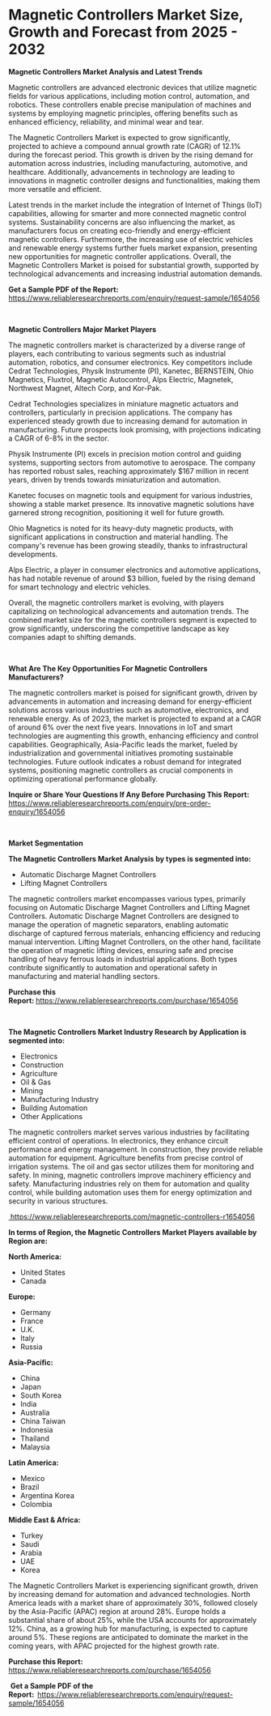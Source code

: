 <p><h1>Magnetic Controllers Market Size, Growth and Forecast from 2025 - 2032</h1></p><p><strong>Magnetic Controllers Market Analysis and Latest Trends</strong></p>
<p><p>Magnetic controllers are advanced electronic devices that utilize magnetic fields for various applications, including motion control, automation, and robotics. These controllers enable precise manipulation of machines and systems by employing magnetic principles, offering benefits such as enhanced efficiency, reliability, and minimal wear and tear.</p><p>The Magnetic Controllers Market is expected to grow significantly, projected to achieve a compound annual growth rate (CAGR) of 12.1% during the forecast period. This growth is driven by the rising demand for automation across industries, including manufacturing, automotive, and healthcare. Additionally, advancements in technology are leading to innovations in magnetic controller designs and functionalities, making them more versatile and efficient.</p><p>Latest trends in the market include the integration of Internet of Things (IoT) capabilities, allowing for smarter and more connected magnetic control systems. Sustainability concerns are also influencing the market, as manufacturers focus on creating eco-friendly and energy-efficient magnetic controllers. Furthermore, the increasing use of electric vehicles and renewable energy systems further fuels market expansion, presenting new opportunities for magnetic controller applications. Overall, the Magnetic Controllers Market is poised for substantial growth, supported by technological advancements and increasing industrial automation demands.</p></p>
<p><strong>Get a Sample PDF of the Report:&nbsp;</strong> <a href="https://www.reliableresearchreports.com/enquiry/request-sample/1654056?utm_campaign=9&utm_medium=2&utm_source=Github&utm_content=ia&utm_term=18042025&utm_id=magnetic-controllers">https://www.reliableresearchreports.com/enquiry/request-sample/1654056</a></p>
<p>&nbsp;</p>
<p><strong>Magnetic Controllers Major Market Players</strong></p>
<p><p>The magnetic controllers market is characterized by a diverse range of players, each contributing to various segments such as industrial automation, robotics, and consumer electronics. Key competitors include Cedrat Technologies, Physik Instrumente (PI), Kanetec, BERNSTEIN, Ohio Magnetics, Fluxtrol, Magnetic Autocontrol, Alps Electric, Magnetek, Northwest Magnet, Altech Corp, and Kor-Pak.</p><p>Cedrat Technologies specializes in miniature magnetic actuators and controllers, particularly in precision applications. The company has experienced steady growth due to increasing demand for automation in manufacturing. Future prospects look promising, with projections indicating a CAGR of 6-8% in the sector.</p><p>Physik Instrumente (PI) excels in precision motion control and guiding systems, supporting sectors from automotive to aerospace. The company has reported robust sales, reaching approximately $167 million in recent years, driven by trends towards miniaturization and automation.</p><p>Kanetec focuses on magnetic tools and equipment for various industries, showing a stable market presence. Its innovative magnetic solutions have garnered strong recognition, positioning it well for future growth.</p><p>Ohio Magnetics is noted for its heavy-duty magnetic products, with significant applications in construction and material handling. The company's revenue has been growing steadily, thanks to infrastructural developments.</p><p>Alps Electric, a player in consumer electronics and automotive applications, has had notable revenue of around $3 billion, fueled by the rising demand for smart technology and electric vehicles.</p><p>Overall, the magnetic controllers market is evolving, with players capitalizing on technological advancements and automation trends. The combined market size for the magnetic controllers segment is expected to grow significantly, underscoring the competitive landscape as key companies adapt to shifting demands.</p></p>
<p>&nbsp;</p>
<p><strong>What Are The Key Opportunities For Magnetic Controllers Manufacturers?</strong></p>
<p><p>The magnetic controllers market is poised for significant growth, driven by advancements in automation and increasing demand for energy-efficient solutions across various industries such as automotive, electronics, and renewable energy. As of 2023, the market is projected to expand at a CAGR of around 6% over the next five years. Innovations in IoT and smart technologies are augmenting this growth, enhancing efficiency and control capabilities. Geographically, Asia-Pacific leads the market, fueled by industrialization and governmental initiatives promoting sustainable technologies. Future outlook indicates a robust demand for integrated systems, positioning magnetic controllers as crucial components in optimizing operational performance globally.</p></p>
<p><strong>Inquire or Share Your Questions If Any Before Purchasing This Report:</strong> <a href="https://www.reliableresearchreports.com/enquiry/pre-order-enquiry/1654056?utm_campaign=9&utm_medium=2&utm_source=Github&utm_content=ia&utm_term=18042025&utm_id=magnetic-controllers">https://www.reliableresearchreports.com/enquiry/pre-order-enquiry/1654056</a></p>
<p>&nbsp;</p>
<p><strong>Market Segmentation</strong></p>
<p><strong>The Magnetic Controllers Market Analysis by types is segmented into:</strong></p>
<p><ul><li>Automatic Discharge Magnet Controllers</li><li>Lifting Magnet Controllers</li></ul></p>
<p><p>The magnetic controllers market encompasses various types, primarily focusing on Automatic Discharge Magnet Controllers and Lifting Magnet Controllers. Automatic Discharge Magnet Controllers are designed to manage the operation of magnetic separators, enabling automatic discharge of captured ferrous materials, enhancing efficiency and reducing manual intervention. Lifting Magnet Controllers, on the other hand, facilitate the operation of magnetic lifting devices, ensuring safe and precise handling of heavy ferrous loads in industrial applications. Both types contribute significantly to automation and operational safety in manufacturing and material handling sectors.</p></p>
<p><strong>Purchase this Report:&nbsp;</strong><a href="https://www.reliableresearchreports.com/purchase/1654056?utm_campaign=9&utm_medium=2&utm_source=Github&utm_content=ia&utm_term=18042025&utm_id=magnetic-controllers">https://www.reliableresearchreports.com/purchase/1654056</a></p>
<p>&nbsp;</p>
<p><strong>The Magnetic Controllers Market Industry Research by Application is segmented into:</strong></p>
<p><ul><li>Electronics</li><li>Construction</li><li>Agriculture</li><li>Oil & Gas</li><li>Mining</li><li>Manufacturing Industry</li><li>Building Automation</li><li>Other Applications</li></ul></p>
<p><p>The magnetic controllers market serves various industries by facilitating efficient control of operations. In electronics, they enhance circuit performance and energy management. In construction, they provide reliable automation for equipment. Agriculture benefits from precise control of irrigation systems. The oil and gas sector utilizes them for monitoring and safety. In mining, magnetic controllers improve machinery efficiency and safety. Manufacturing industries rely on them for automation and quality control, while building automation uses them for energy optimization and security in various structures.</p></p>
<p><a href="https://www.reliableresearchreports.com/magnetic-controllers-r1654056?utm_campaign=9&utm_medium=2&utm_source=Github&utm_content=ia&utm_term=18042025&utm_id=magnetic-controllers">&nbsp;https://www.reliableresearchreports.com/magnetic-controllers-r1654056</a></p>
<p><strong>In terms of Region, the Magnetic Controllers Market Players available by Region are:</strong></p>
<p>
    <p> <strong> North America: </strong>
        <ul>
            <li>United States</li>
            <li>Canada</li>
        </ul>
        </p> 
    <p> <strong> Europe: </strong>
        <ul>
            <li>Germany</li>
            <li>France</li>
            <li>U.K.</li>
            <li>Italy</li>
            <li>Russia</li>
        </ul>
        </p> 
    <p> <strong> Asia-Pacific: </strong>
        <ul>
            <li>China</li>
            <li>Japan</li>
            <li>South Korea</li>
            <li>India</li>
            <li>Australia</li>
            <li>China Taiwan</li>
            <li>Indonesia</li>
            <li>Thailand</li>
            <li>Malaysia</li>
        </ul>
        </p> 
    <p> <strong> Latin America: </strong>
        <ul>
            <li>Mexico</li>
            <li>Brazil</li>
            <li>Argentina Korea</li>
            <li>Colombia</li>
        </ul>
        </p> 
    <p> <strong> Middle East & Africa: </strong>
        <ul>
            <li>Turkey</li>
            <li>Saudi</li>
            <li>Arabia</li>
            <li>UAE</li>
            <li>Korea</li>
        </ul>
    </p>
    </p>
<p><p>The Magnetic Controllers Market is experiencing significant growth, driven by increasing demand for automation and advanced technologies. North America leads with a market share of approximately 30%, followed closely by the Asia-Pacific (APAC) region at around 28%. Europe holds a substantial share of about 25%, while the USA accounts for approximately 12%. China, as a growing hub for manufacturing, is expected to capture around 5%. These regions are anticipated to dominate the market in the coming years, with APAC projected for the highest growth rate.</p></p>
<p><strong>Purchase this Report: </strong><a href="https://www.reliableresearchreports.com/purchase/1654056?utm_campaign=9&utm_medium=2&utm_source=Github&utm_content=ia&utm_term=18042025&utm_id=magnetic-controllers">https://www.reliableresearchreports.com/purchase/1654056</a></p>
<p>&nbsp;<strong>Get a Sample PDF of the Report:&nbsp;&nbsp;</strong><a href="https://www.reliableresearchreports.com/enquiry/request-sample/1654056?utm_campaign=9&utm_medium=2&utm_source=Github&utm_content=ia&utm_term=18042025&utm_id=magnetic-controllers">https://www.reliableresearchreports.com/enquiry/request-sample/1654056</a></p>
<p><strong></strong></p>
<p><p></p><p></p><p></p></p>